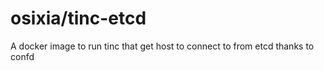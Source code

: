 # osixia/tinc-etcd
A docker image to run tinc that get host to connect to from etcd thanks to confd
